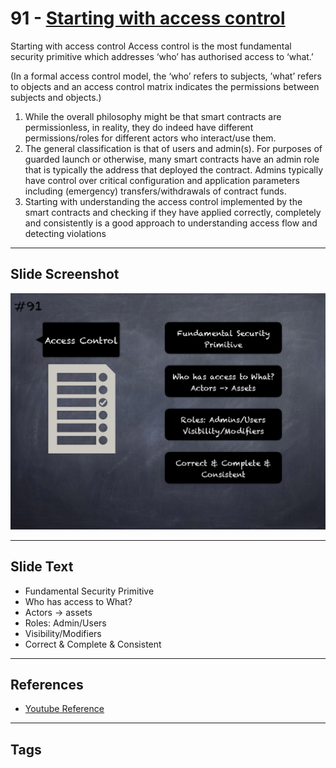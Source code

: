 
# 91 - [Starting with access control](./Starting%20with%20access%20control.md)

Starting with access control Access control is the most fundamental security primitive which addresses ‘who’ has authorised access to ‘what.’ 

(In a formal access control model, the ‘who’ refers to subjects, ’what’ refers to objects and an access control matrix indicates the permissions between subjects and objects.)

1. While the overall philosophy might be that smart contracts are permissionless, in reality, they do indeed have different permissions/roles for different actors who interact/use them.
2. The general classification is that of users and admin(s). For purposes of guarded launch or otherwise, many smart contracts have an admin role that is typically the address that deployed the contract. Admins typically have control over critical configuration and application parameters including (emergency) transfers/withdrawals of contract funds.
3. Starting with understanding the access control implemented by the smart contracts and checking if they have applied correctly, completely and consistently is a good approach to understanding access flow and detecting violations

___
## Slide Screenshot
![091.png](../../images/6.%20Audit%20Techniques%20and%20Tools%20101/091.png)
___
## Slide Text
- Fundamental Security Primitive
- Who has access to What?
- Actors -> assets
- Roles: Admin/Users
- Visibility/Modifiers
- Correct & Complete & Consistent
___
## References
- [Youtube Reference](https://youtu.be/dgITqd3mkDk?t=1032)
___
## Tags

